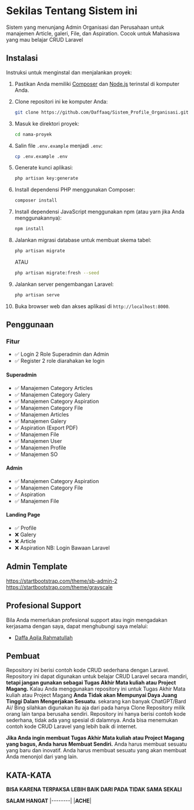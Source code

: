 # Sekilas Tentang Sistem ini

Sistem yang menunjang Admin Organisasi dan Perusahaan untuk manajemen Article, galeri, File, dan Aspiration.
Cocok untuk Mahasiswa yang mau belajar CRUD Laravel

## Instalasi

Instruksi untuk menginstal dan menjalankan proyek:

1. Pastikan Anda memiliki [Composer](https://getcomposer.org/) dan [Node.js](https://nodejs.org/) terinstal di komputer Anda.
2. Clone repositori ini ke komputer Anda:

    ```bash
    git clone https://github.com/Daffaaq/Sistem_Profile_Organisasi.git
    ```

3. Masuk ke direktori proyek:

    ```bash
    cd nama-proyek
    ```

4. Salin file `.env.example` menjadi `.env`:

    ```bash
    cp .env.example .env
    ```

5. Generate kunci aplikasi:

    ```bash
    php artisan key:generate
    ```

6. Install dependensi PHP menggunakan Composer:

    ```bash
    composer install
    ```

7. Install dependensi JavaScript menggunakan npm (atau yarn jika Anda menggunakannya):

    ```bash
    npm install
    ```

8. Jalankan migrasi database untuk membuat skema tabel:

    ```bash
    php artisan migrate
    ```

    ATAU

    ```bash
    php artisan migrate:fresh --seed
    ```

9. Jalankan server pengembangan Laravel:

    ```bash
    php artisan serve
    ```

10. Buka browser web dan akses aplikasi di `http://localhost:8000`.

## Penggunaan

### Fitur

-   ✅ Login 2 Role Superadmin dan Admin
-   ✅ Register 2 role diarahakan ke login

#### Superadmin

-   ✅ Manajemen Category Articles
-   ✅ Manajemen Category Galery
-   ✅ Manajemen Category Aspiration
-   ✅ Manajemen Category File
-   ✅ Manajemen Articles
-   ✅ Manajemen Galery
-   ✅ Aspiration (Export PDF)
-   ✅ Manajemen File
-   ✅ Manajemen User
-   ✅ Manajemen Profile
-   ✅ Manajemen SO

#### Admin

-   ✅ Manajemen Category Aspiration
-   ✅ Manajemen Category File
-   ✅ Aspiration
-   ✅ Manajemen File

#### Landing Page
- ✅ Profile
- ❌ Galery
- ❌ Article
- ❌ Aspiration
NB: Login Bawaan Laravel

## Admin Template

https://startbootstrap.com/theme/sb-admin-2
https://startbootstrap.com/theme/grayscale

## Profesional Support

Bila Anda memerlukan profesional support atau ingin mengadakan kerjasama dengan saya, dapat menghubungi saya melalui:

* [Daffa Aqila Rahmatullah](https://www.linkedin.com/in/daffaaqilar/)

## Pembuat

Repository ini berisi contoh kode CRUD sederhana dengan Laravel. Repository ini dapat digunakan untuk belajar CRUD Laravel secara mandiri, **tetapi jangan gunakan sebagai Tugas Akhir Mata kuliah atau Project Magang.** Kalau Anda menggunakan repository ini untuk Tugas Akhir Mata kuliah atau Project Magang **Anda Tidak akan Mempunyai Daya Juang Tinggi Dalam Mengerjakan Sesuatu**. sekarang kan banyak ChatGPT/Bard Ai/ Bing silahkan digunakan itu aja dari pada hanya Clone Repository milik orang lain tanpa berusaha sendiri. Repository ini hanya berisi contoh kode sederhana, tidak ada yang spesial di dalamnya. Anda bisa menemukan contoh kode CRUD Laravel yang lebih baik di internet.

**Jika Anda ingin membuat Tugas Akhir Mata kuliah atau Project Magang yang bagus, Anda harus Membuat Sendiri.** Anda harus membuat sesuatu yang baru dan inovatif. Anda harus membuat sesuatu yang akan membuat Anda menonjol dari yang lain.

## KATA-KATA

**BISA KARENA TERPAKSA LEBIH BAIK DARI PADA TIDAK SAMA SEKALI**

**SALAM HANGAT**
|--------|
|**ACHE**|
